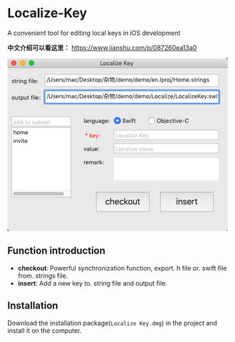 # Localize-Key
A convenient tool for editing local keys in iOS development

**中文介绍可以看这里：**
https://www.jianshu.com/p/087260ea13a0

![img](https://github.com/CoconutGZ/Localize-Key/blob/master/20181224-164023.png)



Function introduction
-------------------
- **checkout**: Powerful synchronization function, export. h file or. swift file from. strings file.
- **insert**: Add a new key to. string file and output file.

Installation
--------------------
Download the installation package(`Localize Key.dmg`) in the project and install it on the computer.
